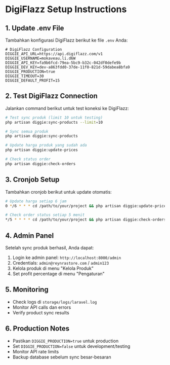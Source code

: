 # DigiFlazz Setup Instructions

## 1. Update .env File

Tambahkan konfigurasi DigiFlazz berikut ke file `.env` Anda:

```env
# DigiFlazz Configuration
DIGGIE_API_URL=https://api.digiflazz.com/v1
DIGGIE_USERNAME=mokaveau.li.d6W
DIGGIE_API_KEY=fa9b6fcd-79ea-5bc9-b32c-042df0defe9b
DIGGIE_DEV_KEY=dev-a863fdd0-37de-11f0-821d-59dabea8bfa9
DIGGIE_PRODUCTION=true
DIGGIE_TIMEOUT=30
DIGGIE_DEFAULT_PROFIT=15
```

## 2. Test DigiFlazz Connection

Jalankan command berikut untuk test koneksi ke DigiFlazz:

```bash
# Test sync produk (limit 10 untuk testing)
php artisan diggie:sync-products --limit=10

# Sync semua produk
php artisan diggie:sync-products

# Update harga produk yang sudah ada
php artisan diggie:update-prices

# Check status order
php artisan diggie:check-orders
```

## 3. Cronjob Setup

Tambahkan cronjob berikut untuk update otomatis:

```bash
# Update harga setiap 6 jam
0 */6 * * * cd /path/to/your/project && php artisan diggie:update-prices

# Check order status setiap 5 menit
*/5 * * * * cd /path/to/your/project && php artisan diggie:check-orders
```

## 4. Admin Panel

Setelah sync produk berhasil, Anda dapat:

1. Login ke admin panel: `http://localhost:8000/admin`
2. Credentials: `admin@reynrastore.com` / `admin123`
3. Kelola produk di menu "Kelola Produk"
4. Set profit percentage di menu "Pengaturan"

## 5. Monitoring

- Check logs di `storage/logs/laravel.log`
- Monitor API calls dan errors
- Verify product sync results

## 6. Production Notes

- Pastikan `DIGGIE_PRODUCTION=true` untuk production
- Set `DIGGIE_PRODUCTION=false` untuk development/testing
- Monitor API rate limits
- Backup database sebelum sync besar-besaran
